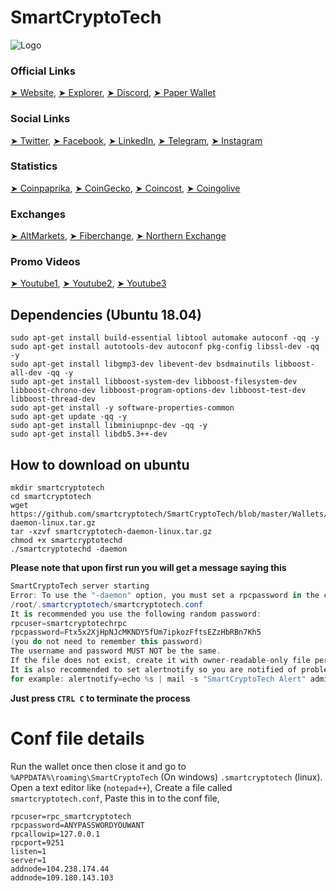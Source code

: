 # SmartCryptoTech
![Logo](https://github.com/smartcryptotech/SmartCryptoTech/blob/master/logo.png)



### Official Links
[➤ Website](http://smart-crypto-tech.co.uk),
[➤ Explorer](https://blockexplorer.smart-crypto-tech.co.uk),
[➤ Discord](https://discord.gg/CEaG3Gk),
[➤ Paper Wallet](https://twittertipbots.xyz/Paper-Wallets/Coins/index.html?currency=SmartCryptoTech)
### Social Links
[➤ Twitter](https://twitter.com/SmartCryptoTech),
[➤ Facebook](https://www.facebook.com/groups/2429636243737273),
[➤ LinkedIn](https://www.linkedin.com/in/smart-crypto-tech-207700185),
[➤ Telegram](https://t.me/joinchat/MeSZUhBRNJ0TRsSI11O3Kw),
[➤ Instagram](https://www.instagram.com/invites/contact/?i=xdumarnk8w90&utm_content=8epj6ah)
### Statistics
[➤ Coinpaprika](https://coinpaprika.com/coin/sct-smartcryptotech/),
[➤ CoinGecko](https://www.coingecko.com/en/coins/smartcryptotech),
[➤ Coincost](http://coincost.net/en/currency/smartcryptotech),
[➤ Coingolive](https://coingolive.com/en/coins/smartcryptotech/)
### Exchanges 
[➤ AltMarkets](https://altmarkets.io/trading/sctbtc),
[➤ Fiberchange](https://fiberchange.com/market/FBC-SCT),
[➤ Northern Exchange](https://nortexchange.com/exchange/?market=SCT_BTC)
### Promo Videos
[➤ Youtube1](https://www.youtube.com/watch?v=U2yQrCbrAss),
[➤ Youtube2](https://youtube.com/watch?v=Nzq-1zdKq2U),
[➤ Youtube3](https://youtube.com/watch?v=ZtbCkikGWHU)



## Dependencies (Ubuntu 18.04)
```
sudo apt-get install build-essential libtool automake autoconf -qq -y
sudo apt-get install autotools-dev autoconf pkg-config libssl-dev -qq -y
sudo apt-get install libgmp3-dev libevent-dev bsdmainutils libboost-all-dev -qq -y
sudo apt-get install libboost-system-dev libboost-filesystem-dev libboost-chrono-dev libboost-program-options-dev libboost-test-dev libboost-thread-dev
sudo apt-get install -y software-properties-common
sudo apt-get update -qq -y
sudo apt-get install libminiupnpc-dev -qq -y
sudo apt-get install libdb5.3++-dev
```


## How to download on ubuntu

```
mkdir smartcryptotech
cd smartcryptotech
wget https://github.com/smartcryptotech/SmartCryptoTech/blob/master/Wallets/smartcryptotech-daemon-linux.tar.gz
tar -xzvf smartcryptotech-daemon-linux.tar.gz
chmod +x smartcryptotechd
./smartcryptotechd -daemon
```
 __**Please note that upon first run you will get a message saying this**__
 ```cs
 SmartCryptoTech server starting
Error: To use the "-daemon" option, you must set a rpcpassword in the configuration file:
/root/.smartcryptotech/smartcryptotech.conf
It is recommended you use the following random password:
rpcuser=smartcryptotechrpc
rpcpassword=Ftx5x2XjHpNJcMKNDY5fUm7ipkozFftsEZzHbRBn7Kh5
(you do not need to remember this password)
The username and password MUST NOT be the same.
If the file does not exist, create it with owner-readable-only file permissions.
It is also recommended to set alertnotify so you are notified of problems;
for example: alertnotify=echo %s | mail -s "SmartCryptoTech Alert" admin@foo.com
```
__**Just press `CTRL C` to terminate the process**__

# __Conf file details__
Run the wallet once then close it and go to `%APPDATA%\roaming\SmartCryptoTech`  (On windows) `.smartcryptotech` (linux).
Open a text editor like (`notepad++`),
Create a file called `smartcryptotech.conf`,
Paste this in to the conf file,

```
rpcuser=rpc_smartcryptotech
rpcpassword=ANYPASSWORDYOUWANT
rpcallowip=127.0.0.1
rpcport=9251
listen=1
server=1
addnode=104.238.174.44
addnode=109.180.143.103
```
